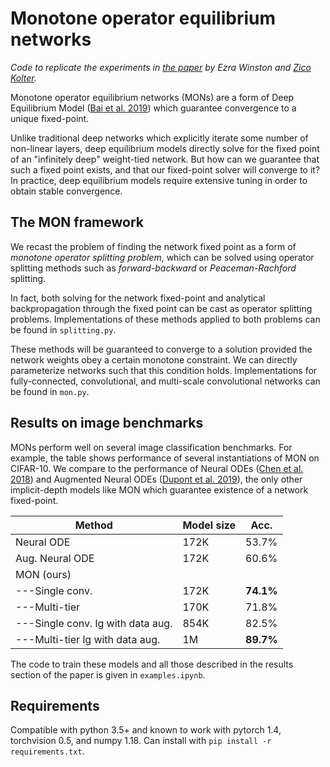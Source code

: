 # Monotone operator equilibrium networks

*Code to replicate the experiments in [the paper](https://arxiv.org/abs/2006.08591) by Ezra Winston and [Zico Kolter](http://zicokolter.com).* 

Monotone operator equilibrium networks (MONs) are a form of Deep Equilibrium Model ([Bai et al. 2019](https://arxiv.org/abs/1909.01377)) which guarantee convergence to a unique fixed-point. 

Unlike traditional deep networks which explicitly iterate some number of non-linear layers, deep equilibrium models directly solve for the fixed point of an "infinitely deep" weight-tied network. But how can we guarantee that such a fixed point exists, and that our fixed-point solver will converge to it? In practice, deep equilibrium models require extensive tuning in order to obtain stable convergence. 

## The MON framework
We recast the problem of finding the network fixed point as a form of _monotone operator splitting problem_, which can be solved using operator splitting methods such as _forward-backward_ or _Peaceman-Rachford_ splitting.

In fact, both solving for the network fixed-point and analytical backpropagation through the fixed point can be cast as operator splitting problems. Implementations of these methods applied to both problems can be found in `splitting.py`.

These methods will be guaranteed to converge to a solution provided the network weights obey a certain monotone constraint. We can directly parameterize networks such that this condition holds. Implementations for fully-connected, convolutional, and multi-scale convolutional networks can be found in `mon.py`. 

## Results on image benchmarks

MONs perform well on several image classification benchmarks. For example, the table shows performance of several instantiations of MON on CIFAR-10. We compare to the performance of Neural ODEs ([Chen et al. 2018](https://arxiv.org/abs/1806.07366)) and Augmented Neural ODEs ([Dupont et al. 2019](https://arxiv.org/abs/1904.01681)), the only other implicit-depth models like MON which guarantee existence of a network fixed-point.   
 
| Method                 | Model size | Acc.       |
|---------------------------------------|------------------------|---------------------------|
| Neural ODE             | 172K                   | 53.7%                  |
| Aug. Neural ODE | 172K                   | 60.6%                  |
| MON (ours\)                    |                        |                           |
| ---Single conv.           | 172K                   | **74.1%**      |
| ---Multi-tier           | 170K                   | 71.8%                  |
| ---Single conv. lg with data aug. | 854K                   | 82.5%             |
| ---Multi-tier lg with data aug. | 1M                     | **89.7%** |

The code to train these models and all those described in the results section of the paper is given in `examples.ipynb`.



## Requirements
Compatible with python 3.5+ and known to work with pytorch 1.4, torchvision 0.5, and numpy 1.18. Can install with `pip install -r requirements.txt`.


